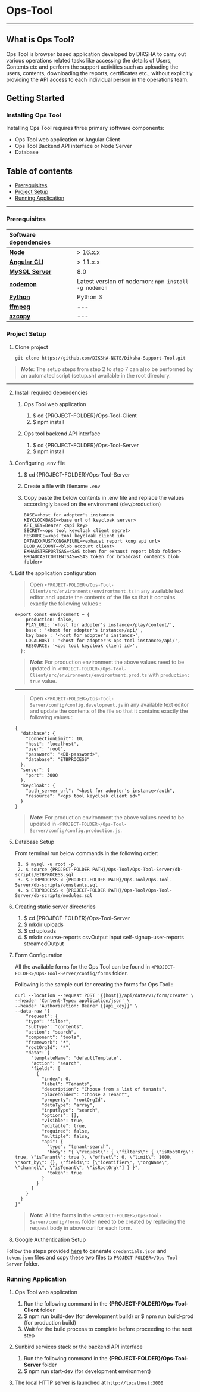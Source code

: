 # Ops-Tool
---
## What is Ops Tool?
Ops Tool is browser based application developed by DIKSHA to carry out various operations related tasks like accessing the details of Users, Contents etc and perform the support activities such as uploading the users, contents, downloading the reports, certificates etc., without explicitly providing the API access to each individual person in the operations team.

## Getting Started
### Installing Ops Tool
Installing Ops Tool requires three primary software components:

- Ops Tool web application or Angular Client
- Ops Tool Backend API interface or Node Server
- Database

## Table of contents

- [Prerequisites](#prerequisites)
- [Project Setup](#project-setup)
- [Running Application](#running-application)
---

### Prerequisites

| Software dependencies |  |
| :--- | ------- |
| **[Node](https://nodejs.org/en/download/)** | > 16.x.x |
| **[Angular CLI](https://angular.io/cli#installing-angular-cli)** | > 11.x.x |
| **[MySQL Server](https://dev.mysql.com/downloads/mysql/)** | 8.0 |
| **[nodemon](https://www.npmjs.com/package/nodemon)** | Latest version  of nodemon: `npm install -g nodemon` |
| **[Python](https://www.python.org/downloads/)** | Python 3 |
| **[ffmpeg](https://www.ffmpeg.org/download.html)** | --- |
| **[azcopy](https://learn.microsoft.com/en-us/azure/storage/common/storage-use-azcopy-v10#download-azcopy)** | --- |

### Project Setup

1. Clone project

    ```console
    git clone https://github.com/DIKSHA-NCTE/Diksha-Support-Tool.git
    ```

> ***Note***: The setup steps from step 2 to step 7 can also be performed by an automated script (setup.sh) available in the root directory.
  ---

2. Install required dependencies

    1. Ops Tool web application

        1. $ cd {PROJECT-FOLDER}/Ops-Tool-Client
        2. $ npm install

    2. Ops tool backend API interface

        1. $ cd {PROJECT-FOLDER}/Ops-Tool-Server
        2. $ npm install
3. Configuring .env file

     1. $ cd {PROJECT-FOLDER}/Ops-Tool-Server
     2. Create a file with filename `.env`
     3. Copy paste the below contents in .env file and replace the values accordingly based on the environment (dev/production)

        ```console
        BASE=<host for adopter's instance>
        KEYCLOCKBASE=<base url of keycloak server>
        API_KEY=Bearer <api key>
        SECRET=<ops tool keycloak client secret>
        RESOURCE=<ops tool keycloak client id>
        DATAEXHAUSTKONGAPIURL=<exhaust report kong api url>
        BLOB_ACCOUNT=<blob account client>
        EXHAUSTREPORTSAS=<SAS token for exhaust report blob folder>
        BROADCASTCONTENTSAS=<SAS token for broadcast contents blob folder>
        ```

4. Edit the application configuration
    > Open `<PROJECT-FOLDER>/Ops-Tool-Client/src/environments/environtment.ts` in any available text editor and update the contents of the file so that it                   contains exactly the following values :

      ```console
      export const environment = {
          production: false,
          PLAY_URL: '<host for adopter's instance>/play/content/',
          base : '<host for adopter's instance>/api/',
          key_base : '<host for adopter's instance>',
          LOCALHOST : '<host for adopter's ops tool instance>/api/',
          RESOURCE: '<ops tool keycloak client id>',
        };
      ```
      
      > ***Note***: For production environment the above values need to be updated in `<PROJECT-FOLDER>/Ops-Tool-Client/src/environments/environtment.prod.ts` with                         `production: true` value.
      ---

     > Open `<PROJECT-FOLDER>/Ops-Tool-Server/config/config.development.js` in any available text editor and update the contents of the file so that it                        contains exactly the following values :

      ```console
      {
        "database": {
          "connectionLimit": 10,
          "host": "localhost",
          "user": "root",
          "password": "<DB-password>",
          "database": "ETBPROCESS"
        },
        "server": {
          "port": 3000
        },
        "keycloak": {
          "auth_server_url": "<host for adopter's instance>/auth",
          "resource": "<ops tool keycloak client id>"
        }
      }
      ```
      > ***Note***: For production environment the above values need to be updated in `<PROJECT-FOLDER>/Ops-Tool-Server/config/config.production.js`.

5. Database Setup

      From terminal run below commands in the following order:
  
        1. $ mysql -u root -p
        2. $ source {PROJECT-FOLDER PATH}/Ops-Tool/Ops-Tool-Server/db-scripts/ETBPROCESS.sql
        3. $ ETBPROCESS < {PROJECT-FOLDER PATH}/Ops-Tool/Ops-Tool-Server/db-scripts/constants.sql
        4. $ ETBPROCESS < {PROJECT-FOLDER PATH}/Ops-Tool/Ops-Tool-Server/db-scripts/modules.sql

6. Creating static server directories

   1. $ cd {PROJECT-FOLDER}/Ops-Tool-Server
   2. $ mkdir uploads
   3. $ cd uploads
   4. $ mkdir course-reports csvOutput input self-signup-user-reports streamedOutput

7. Form Configuration

    All the available forms for the Ops Tool can be found in `<PROJECT-FOLDER>/Ops-Tool-Server/config/forms` folder.

    Following is the sample curl for creating the forms for Ops Tool :
    
      ```console
      curl --location --request POST '{{host}}/api/data/v1/form/create' \
      --header 'Content-Type: application/json' \
      --header 'Authorization: Bearer {{api_key}}' \
      --data-raw '{
          "request": {
          "type": "filter",
          "subType": "contents",
          "action": "search",
          "component": "tools",
          "framework": "*",
          "rootOrgId": "*",
          "data": {
            "templateName": "defaultTemplate",
            "action": "search",
            "fields": [
              {
                "index": 0,
                "label": "Tenants",
                "description": "Choose from a list of tenants",
                "placeholder": "Choose a Tenant",
                "property": "rootOrgId",
                "dataType": "array",
                "inputType": "search",
                "options": [],
                "visible": true,
                "editable": true,
                "required": false,
                "multiple": false,
                "api": {
                  "type": "tenant-search",
                  "body": "{ \"request\": { \"filters\": { \"isRootOrg\": true, \"isTenant\": true }, \"offset\": 0, \"limit\": 1000, \"sort_by\": {}, \"fields\": [\"identifier\", \"orgName\", \"channel\", \"isTenant\", \"isRootOrg\"] } }",
                  "token": true
                }
              }
            ]
          }
        }
      }'
      ```
      > ***Note***: All the forms in the `<PROJECT-FOLDER>/Ops-Tool-Server/config/forms` folder need to be created by replacing the request body in above curl for each form.

8. Google Authentication Setup

Follow the steps provided [here](https://developers.google.com/drive/api/quickstart/nodejs) to generate `credentials.json` and `token.json` files and copy these two files to `PROJECT-FOLDER>/Ops-Tool-Server` folder.

### Running Application

1. Ops Tool web application

    1. Run the following command in the **{PROJECT-FOLDER}/Ops-Tool-Client** folder
    2. $ npm run build-dev (for development build) or $ npm run build-prod (for production build)
    3. Wait for the build process to complete before proceeding to the next step

2. Sunbird services stack or the backend API interface

    1. Run the following command in the **{PROJECT-FOLDER}/Ops-Tool-Server** folder
    2. $ npm run start-dev (for development environment)

3. The local HTTP server is launched at `http://localhost:3000`
